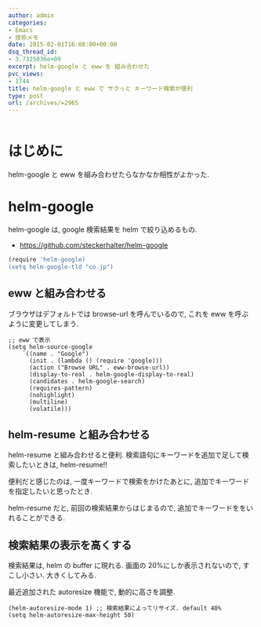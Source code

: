 ```yaml
---
author: admin
categories:
- Emacs
- 技術メモ
date: 2015-02-01T16:08:00+00:00
dsq_thread_id:
- 3.7325036e+09
excerpt: helm-google と eww を 組み合わせた
pvc_views:
- 1744
title: helm-google と eww で サクっと キーワード検索が便利
type: post
url: /archives/=2965
---
```


<img alt="" src="https://futurismo.biz/wp-content/uploads/emacs_logo.jpg"/>

はじめに
========

helm-google と eww を組み合わせたらなかなか相性がよかった.

helm-google
===========

helm-google は, google 検索結果を helm で絞り込めるもの.

-   <https://github.com/steckerhalter/helm-google>

``` {.r .rundoc-block rundoc-language="R" rundoc-session="ex" rundoc-export="both" rundoc-results="code"}
(require 'helm-google)
(setq helm-google-tld "co.jp")
```

eww と組み合わせる
------------------

ブラウザはデフォルトでは browse-url を呼んでいるので, これを eww
を呼ぶように変更してしまう.

``` {.commonlisp}
;; eww で表示
(setq helm-source-google
    `((name . "Google")
      (init . (lambda () (require 'google)))
      (action ("Browse URL" . eww-browse-url))
      (display-to-real . helm-google-display-to-real)
      (candidates . helm-google-search)
      (requires-pattern)
      (nohighlight)
      (multiline)
      (volatile)))
```

helm-resume と組み合わせる
--------------------------

helm-resume と組み合わせると便利.
検索語句にキーワードを追加で足して検索したいときは, helm-resume!!

便利だと感じたのは, 一度キーワードで検索をかけたあとに,
追加でキーワードを指定したいと思ったとき.

helm-resume だと, 前回の検索結果からはじまるので,
追加でキーワードををいれることができる.

検索結果の表示を高くする
------------------------

検索結果は, helm の buffer に現れる. 画面の 20%にしか表示されないので,
すこし小さい. 大きくしてみる.

最近追加された autoresize 機能で, 動的に高さを調整.

``` {.commonlisp}
(helm-autoresize-mode 1) ;; 検索結果によってリサイズ. default 40%
(setq helm-autoresize-max-height 50)
```
